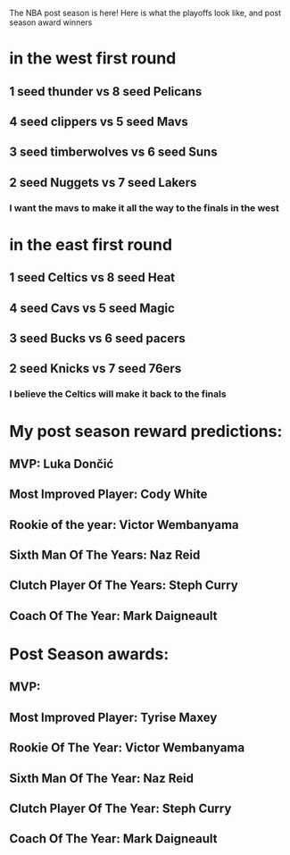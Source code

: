 The NBA post season is here!
Here is what the playoffs look like, and post season award winners
# in the west first round
## 1 seed thunder vs 8 seed Pelicans
## 4 seed clippers vs 5 seed Mavs 
## 3 seed timberwolves vs 6 seed Suns
## 2 seed Nuggets vs 7 seed Lakers
### I want the mavs to make it all the way to the finals in the west

# in the east first round
## 1 seed Celtics vs 8 seed Heat
## 4 seed Cavs vs 5 seed Magic
## 3 seed Bucks vs 6 seed pacers
## 2 seed Knicks vs 7 seed 76ers
### I believe the Celtics will make it back to the finals

# My post season reward predictions:
## MVP: Luka Dončić
## Most Improved Player: Cody White
## Rookie of the year: Victor Wembanyama
## Sixth Man Of The Years: Naz Reid
## Clutch Player Of The Years: Steph Curry
## Coach Of The Year: Mark Daigneault

# Post Season awards:
## MVP: 
## Most Improved Player: Tyrise Maxey
## Rookie Of The Year: Victor Wembanyama
## Sixth Man Of The Year: Naz Reid
## Clutch Player Of The Year: Steph Curry
## Coach Of The Year: Mark Daigneault
